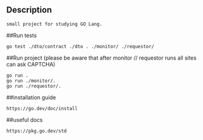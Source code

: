 ## Description

```
small project for studying GO Lang.
```

##Run tests
```
go test ./dto/contract ./dto . ./monitor/ ./requestor/
```

##Run project (please be aware that after monitor // requestor runs all sites can ask CAPTCHA)
```
go run .
go run ./monitor/.
go run ./requestor/.
```

##installation guide
```
https://go.dev/doc/install
```

##useful docs
```
https://pkg.go.dev/std
```